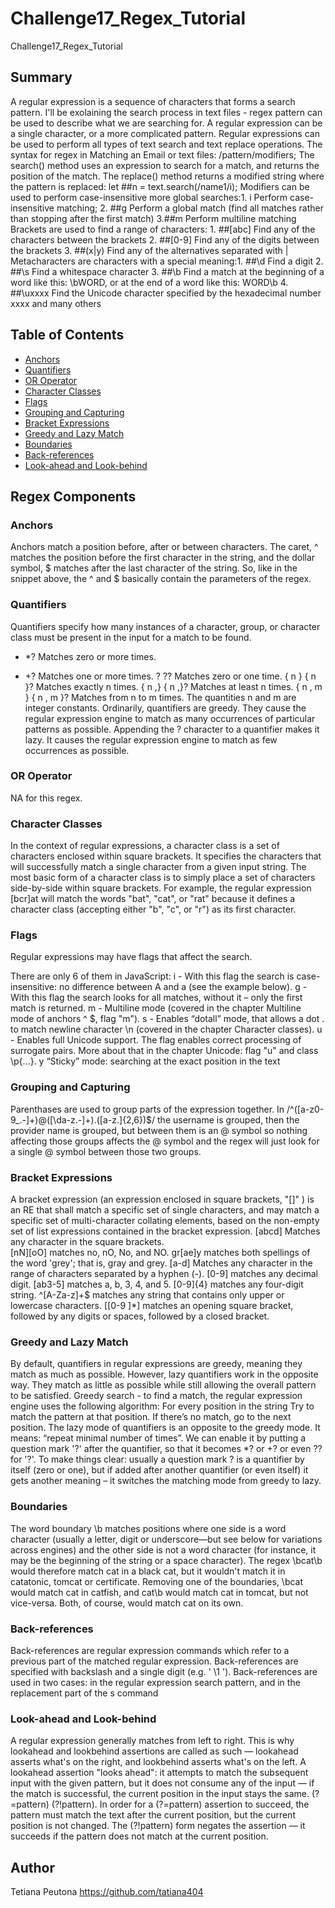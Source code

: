 # Challenge17_Regex_Tutorial

Challenge17_Regex_Tutorial

## Summary

A regular expression is a sequence of characters that forms a search pattern. I'll be exolaining the search process in text files - regex pattern can be used to describe what we are searching for. A regular expression can be a single character, or a more complicated pattern. Regular expressions can be used to perform all types of text search and text replace operations. The syntax for regex in Matching an Email or text files: 
/pattern/modifiers; The search() method uses an expression to search for a match, and returns the position of the match.
The replace() method returns a modified string where the pattern is replaced: let ##n = text.search(/name1/i);
Modifiers can be used to perform case-insensitive more global searches:1. i	Perform case-insensitive matching;
2. ##g	Perform a global match (find all matches rather than stopping after the first match) 3.##m	Perform multiline matching
Brackets are used to find a range of characters: 1. ##[abc]	Find any of the characters between the brackets 2. ##[0-9] Find any of the digits between the brackets 3. ##(x|y)	Find any of the alternatives separated with |
Metacharacters are characters with a special meaning:1. ##\d Find a digit 2. ##\s Find a whitespace character  3. ##\b Find a match at the beginning of a word like this: \bWORD, or at the end of a word like this: WORD\b    4. ##\uxxxx	Find the Unicode character specified by the hexadecimal number xxxx and many others




## Table of Contents

- [Anchors](#anchors)
- [Quantifiers](#quantifiers)
- [OR Operator](#or-operator)
- [Character Classes](#character-classes)
- [Flags](#flags)
- [Grouping and Capturing](#grouping-and-capturing)
- [Bracket Expressions](#bracket-expressions)
- [Greedy and Lazy Match](#greedy-and-lazy-match)
- [Boundaries](#boundaries)
- [Back-references](#back-references)
- [Look-ahead and Look-behind](#look-ahead-and-look-behind)

## Regex Components

### Anchors
Anchors match a position before, after or between characters. The caret, ^ matches the position before the first character in the string, and the dollar symbol, $ matches after the last character of the string. So, like in the snippet above, the ^ and $ basically contain the parameters of the regex.

### Quantifiers
Quantifiers specify how many instances of a character, group, or character class must be present in the input for a match to be found. 
*	*?	Matches zero or more times.
+	+?	Matches one or more times.
?	??	Matches zero or one time.
{ n }	{ n }?	Matches exactly n times.
{ n ,}	{ n ,}?	Matches at least n times.
{ n , m }	{ n , m }?	Matches from n to m times.
The quantities n and m are integer constants. Ordinarily, quantifiers are greedy. They cause the regular expression engine to match as many occurrences of particular patterns as possible. Appending the ? character to a quantifier makes it lazy. It causes the regular expression engine to match as few occurrences as possible. 

### OR Operator
NA for this regex.

### Character Classes
In the context of regular expressions, a character class is a set of characters enclosed within square brackets. It specifies the characters that will successfully match a single character from a given input string. The most basic form of a character class is to simply place a set of characters side-by-side within square brackets. For example, the regular expression [bcr]at will match the words "bat", "cat", or "rat" because it defines a character class (accepting either "b", "c", or "r") as its first character.

### Flags
Regular expressions may have flags that affect the search.

There are only 6 of them in JavaScript:
i - With this flag the search is case-insensitive: no difference between A and a (see the example below).
g - With this flag the search looks for all matches, without it – only the first match is returned.
m - Multiline mode (covered in the chapter Multiline mode of anchors ^ $, flag "m").
s - Enables “dotall” mode, that allows a dot . to match newline character \n (covered in the chapter Character classes).
u - Enables full Unicode support. The flag enables correct processing of surrogate pairs. More about that in the chapter Unicode: flag "u" and class \p{...}.
y “Sticky” mode: searching at the exact position in the text

### Grouping and Capturing
Parenthases are used to group parts of the expression together. In /^([a-z0-9_\.-]+)@([\da-z\.-]+)\.([a-z\.]{2,6})$/ the username is grouped, then the provider name is grouped, but between them is an @ symbol so nothing affecting those groups affects the @ symbol and the regex will just look for a single @ symbol between those two groups.

### Bracket Expressions
A bracket expression (an expression enclosed in square brackets, "[]" ) is an RE that shall match a specific set of single characters, and may match a specific set of multi-character collating elements, based on the non-empty set of list expressions contained in the bracket expression. 
[abcd]	Matches any character in the square brackets.	
[nN][oO] matches no, nO, No, and NO.
gr[ae]y matches both spellings of the word 'grey'; that is, gray and grey.
[a-d]	Matches any character in the range of characters separated by a hyphen (-).	[0-9] matches any decimal digit.
[ab3-5] matches a, b, 3, 4, and 5.
[0-9]{4} matches any four-digit string.
^[A-Za-z]+$ matches any string that contains only upper or lowercase characters.
\[[0-9 ]*\] matches an opening square bracket, followed by any digits or spaces, followed by a closed bracket.

### Greedy and Lazy Match
By default, quantifiers in regular expressions are greedy, meaning they match as much as possible. However, lazy quantifiers work in the opposite way. They match as little as possible while still allowing the overall pattern to be satisfied. 
Greedy search - to find a match, the regular expression engine uses the following algorithm:
For every position in the string
Try to match the pattern at that position.
If there’s no match, go to the next position.
The lazy mode of quantifiers is an opposite to the greedy mode. It means: “repeat minimal number of times”.
We can enable it by putting a question mark '?' after the quantifier, so that it becomes *? or +? or even ?? for '?'. To make things clear: usually a question mark ? is a quantifier by itself (zero or one), but if added after another quantifier (or even itself) it gets another meaning – it switches the matching mode from greedy to lazy.

### Boundaries
The word boundary \b matches positions where one side is a word character (usually a letter, digit or underscore—but see below for variations across engines) and the other side is not a word character (for instance, it may be the beginning of the string or a space character).
The regex \bcat\b would therefore match cat in a black cat, but it wouldn't match it in catatonic, tomcat or certificate. Removing one of the boundaries, \bcat would match cat in catfish, and cat\b would match cat in tomcat, but not vice-versa. Both, of course, would match cat on its own.

### Back-references
Back-references are regular expression commands which refer to a previous part of the matched regular expression. Back-references are specified with backslash and a single digit (e.g. ' \1 '). Back-references  are used in two cases: in the regular expression search pattern, and in the replacement part of the s command 

### Look-ahead and Look-behind
A regular expression generally matches from left to right. This is why lookahead and lookbehind assertions are called as such — lookahead asserts what's on the right, and lookbehind asserts what's on the left. A lookahead assertion "looks ahead": it attempts to match the subsequent input with the given pattern, but it does not consume any of the input — if the match is successful, the current position in the input stays the same.      (?=pattern) (?!pattern). In order for a (?=pattern) assertion to succeed, the pattern must match the text after the current position, but the current position is not changed. The (?!pattern) form negates the assertion — it succeeds if the pattern does not match at the current position.

## Author

Tetiana Peutona https://github.com/tatiana404
